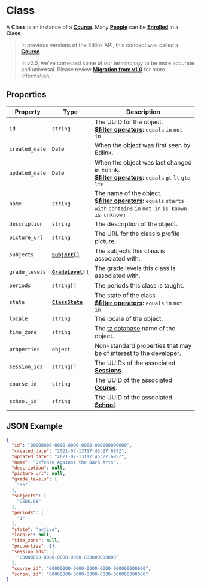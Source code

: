 # Class
A **Class** is an instance of a **[Course](course)**.
Many **[People](person)** can be **[Enrolled](enrollment)** in a **Class**.

> In previous versions of the Edlink API, this concept was called a **[Course](course)**.
> 
> In v2.0, we've corrected some of our terminology to be more accurate and universal.
> Please review **[Migration from v1.0](../../migration)** for more information.

## Properties
| Property | Type | Description |
| -------- | ---- | ----------- |
| `id` | `string` | The UUID for the object.<br/>**[$filter operators](../../../../guides/v2.0/filtering-results):** `equals` `in` `not in` |
| `created_date` | `Date` | When the object was first seen by Edlink. |
| `updated_date` | `Date` | When the object was last changed in Edlink.<br/>**[$filter operators](../../../../guides/v2.0/filtering-results):** `equals` `gt` `lt` `gte` `lte` |
| `name` | `string` | The name of the object.<br/>**[$filter operators](../../../../guides/v2.0/filtering-results):** `equals` `starts with` `contains` `in` `not in` `is known` `is unknown`  |
| `description` | `string` | The description of the object. |
| `picture_url` | `string` | The URL for the class's profile picture. |
| `subjects` | **[`Subject[]`](enums/subject)** | The subjects this class is associated with. |
| `grade_levels` | **[`GradeLevel[]`](enums/grade-level)** | The grade levels this class is associated with. |
| `periods` | `string[]` | The periods this class is taught. |
| `state` | **[`ClassState`](enums/class-state)** | The state of the class.<br/>**[$filter operators](../../../../guides/v2.0/filtering-results):** `equals` `in` `not in` |
| `locale` | `string` | The locale of the object. |
| `time_zone` | `string` | The [tz database](https://en.wikipedia.org/wiki/List_of_tz_database_time_zones) name of the object. |
| `properties` | `object` | Non-standard properties that may be of interest to the developer. |
| `session_ids` | `string[]` | The UUIDs of the associated **[Sessions](session)**. |
| `course_id` | `string` | The UUID of the associated **[Course](course)**. |
| `school_id` | `string` | The UUID of the associated **[School](school)**. |

## JSON Example
```json
{
  "id": "00000000-0000-0000-0000-000000000000",
  "created_date": "2021-07-13T17:45:27.685Z",
  "updated_date": "2021-07-13T17:45:27.685Z",
  "name": "Defense Against the Dark Arts",
  "description": null,
  "picture_url": null,
  "grade_levels": [
    "06"
  ],
  "subjects": [
    "CEDS.08"
  ],
  "periods": [
    "1"
  ],
  "state": "active",
  "locale": null,
  "time_zone": null,
  "properties": {},
  "session_ids": [
    "00000000-0000-0000-0000-000000000000"
  ],
  "course_id": "00000000-0000-0000-0000-000000000000",
  "school_id": "00000000-0000-0000-0000-000000000000"
}
```
